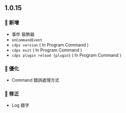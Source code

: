 ## 1.0.15
### 🌟 新增
- 事件 裝飾器
- `onCommandEvent`
- `cdps version` ( In Program Command )
- `cdps exit` ( In Program Command )
- `cdps plugin reload {plugin}` ( In Program Command )
### 🔌 優化
- Command 錯誤處理方式
### 🐞 修正
- Log 錯字